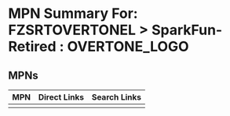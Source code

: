 



# MPN Summary For: FZSRTOVERTONEL > SparkFun-Retired : OVERTONE_LOGO

## MPNs
  

|MPN|Direct Links|Search Links|
| :--- | :--- | :--- |
||||
